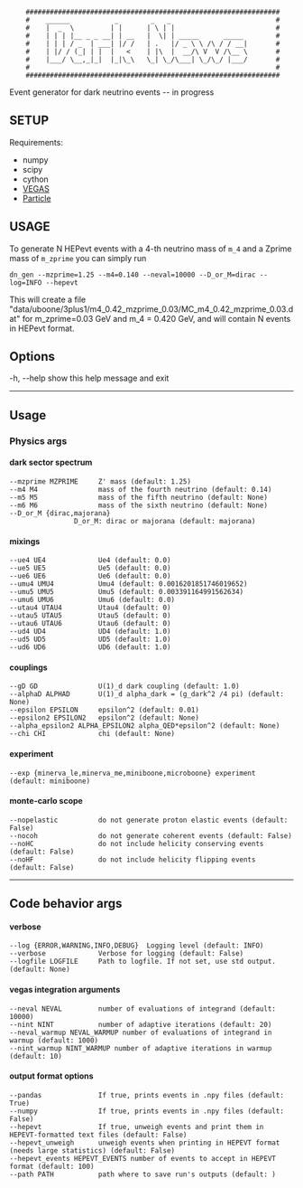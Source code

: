 ```
    ###############################################################
    #    ______           _        _   _                          #
    #    |  _  \         | |      | \ | |                         #
    #    | | | |__ _ _ __| | __   |  \| | _____      _____        #
    #    | | | / _  | ___| |/ /   | .   |/ _ \ \ /\ / / __|       #
    #    | |/ / (_| | |  |   <    | |\  |  __/\ V  V /\__ \       #
    #    |___/ \__,_|_|  |_|\_\   \_| \_/\___| \_/\_/ |___/       #
    #                                                             #
    ###############################################################
```

Event generator for dark neutrino events -- in progress

## SETUP

Requirements:
* numpy
* scipy
* cython
* [VEGAS](https://pypi.org/project/vegas/)
* [Particle](https://github.com/scikit-hep/particle)




## USAGE

To generate N HEPevt events with a 4-th neutrino mass of `m_4` and a Zprime mass of `m_zprime` you can simply run

`dn_gen --mzprime=1.25 --m4=0.140 --neval=10000 --D_or_M=dirac --log=INFO --hepevt`

This will create a file "data/uboone/3plus1/m4_0.42_mzprime_0.03/MC_m4_0.42_mzprime_0.03.dat" for m_zprime=0.03 GeV and m_4 = 0.420 GeV, and will contain N events in HEPevt format.

## Options
  -h, --help            show this help message and exit


---
## Usage
### Physics args

#### dark sector spectrum
    --mzprime MZPRIME     Z' mass (default: 1.25)
    --m4 M4               mass of the fourth neutrino (default: 0.14)
    --m5 M5               mass of the fifth neutrino (default: None)
    --m6 M6               mass of the sixth neutrino (default: None)
    --D_or_M {dirac,majorana}
                    D_or_M: dirac or majorana (default: majorana)

#### mixings
    --ue4 UE4             Ue4 (default: 0.0)
    --ue5 UE5             Ue5 (default: 0.0)
    --ue6 UE6             Ue6 (default: 0.0)
    --umu4 UMU4           Umu4 (default: 0.0016201851746019652)
    --umu5 UMU5           Umu5 (default: 0.003391164991562634)
    --umu6 UMU6           Umu6 (default: 0.0)
    --utau4 UTAU4         Utau4 (default: 0)
    --utau5 UTAU5         Utau5 (default: 0)
    --utau6 UTAU6         Utau6 (default: 0)
    --ud4 UD4             UD4 (default: 1.0)
    --ud5 UD5             UD5 (default: 1.0)
    --ud6 UD6             UD6 (default: 1.0)

#### couplings
    --gD GD               U(1)_d dark coupling (default: 1.0)
    --alphaD ALPHAD       U(1)_d alpha_dark = (g_dark^2 /4 pi) (default: None)
    --epsilon EPSILON     epsilon^2 (default: 0.01)
    --epsilon2 EPSILON2   epsilon^2 (default: None)
    --alpha_epsilon2 ALPHA_EPSILON2 alpha_QED*epsilon^2 (default: None)
    --chi CHI             chi (default: None)


#### experiment
    --exp {minerva_le,minerva_me,miniboone,microboone} experiment (default: miniboone)

#### monte-carlo scope
    --nopelastic          do not generate proton elastic events (default: False)
    --nocoh               do not generate coherent events (default: False)
    --noHC                do not include helicity conserving events (default: False)
    --noHF                do not include helicity flipping events (default: False)


---
## Code behavior args

#### verbose
    --log {ERROR,WARNING,INFO,DEBUG}  Logging level (default: INFO)
    --verbose             Verbose for logging (default: False)
    --logfile LOGFILE     Path to logfile. If not set, use std output. (default: None)

#### vegas integration arguments
    --neval NEVAL         number of evaluations of integrand (default: 10000)
    --nint NINT           number of adaptive iterations (default: 20)
    --neval_warmup NEVAL_WARMUP number of evaluations of integrand in warmup (default: 1000)
    --nint_warmup NINT_WARMUP number of adaptive iterations in warmup (default: 10)

#### output format options
    --pandas              If true, prints events in .npy files (default: True)
    --numpy               If true, prints events in .npy files (default: False)
    --hepevt              If true, unweigh events and print them in HEPEVT-formatted text files (default: False)
    --hepevt_unweigh      unweigh events when printing in HEPEVT format (needs large statistics) (default: False)
    --hepevt_events HEPEVT_EVENTS number of events to accept in HEPEVT format (default: 100)
    --path PATH           path where to save run's outputs (default: )
